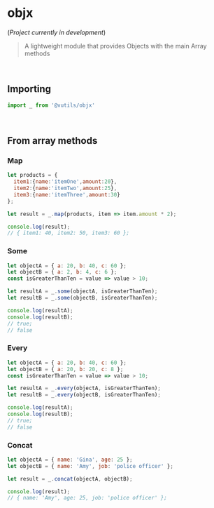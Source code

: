 # objx
(*Project currently in development*)
> 
> A lightweight module that provides Objects with the main Array methods
<br>

## Importing
````javascript
import _ from '@vutils/objx'
````
<br>

## From array methods

### Map

````javascript
let products = {
  item1:{name:'itemOne',amount:20},
  item2:{name:'itemTwo',amount:25},
  item3:{name:'itemThree',amount:30}
};

let result = _.map(products, item => item.amount * 2);

console.log(result);
// { item1: 40, item2: 50, item3: 60 };


````

### Some

````javascript
let objectA = { a: 20, b: 40, c: 60 };
let objectB = { a: 2, b: 4, c: 6 };
const isGreaterThanTen = value => value > 10;

let resultA = _.some(objectA, isGreaterThanTen);
let resultB = _.some(objectB, isGreaterThanTen);

console.log(resultA);
console.log(resultB);
// true;
// false
````

### Every

````javascript
let objectA = { a: 20, b: 40, c: 60 };
let objectB = { a: 20, b: 20, c: 8 };
const isGreaterThanTen = value => value > 10;

let resultA = _.every(objectA, isGreaterThanTen);
let resultB = _.every(objectB, isGreaterThanTen);

console.log(resultA);
console.log(resultB);
// true;
// false
````


### Concat

````javascript
let objectA = { name: 'Gina', age: 25 };
let objectB = { name: 'Amy', job: 'police officer' };

let result = _.concat(objectA, objectB);

console.log(result);
// { name: 'Amy', age: 25, job: 'police officer' };
````






